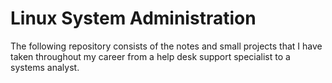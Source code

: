 # Linux System Administration

The following repository consists of the notes and small projects that I have taken throughout my career from a help desk support specialist to a systems analyst. 

